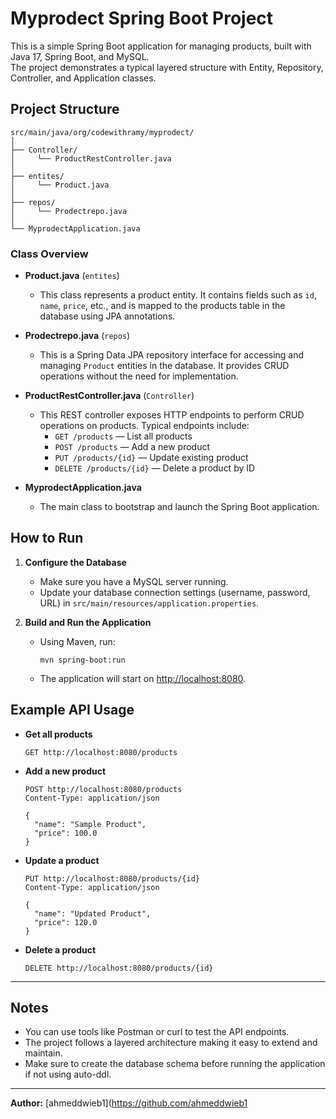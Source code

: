 # Myprodect Spring Boot Project

This is a simple Spring Boot application for managing products, built with Java 17, Spring Boot, and MySQL.  
The project demonstrates a typical layered structure with Entity, Repository, Controller, and Application classes.

## Project Structure

```
src/main/java/org/codewithramy/myprodect/
│
├── Controller/
│     └── ProductRestController.java
│
├── entites/
│     └── Product.java
│
├── repos/
│     └── Prodectrepo.java
│
└── MyprodectApplication.java
```

### Class Overview

- **Product.java** (`entites`)
  - This class represents a product entity. It contains fields such as `id`, `name`, `price`, etc., and is mapped to the products table in the database using JPA annotations.

- **Prodectrepo.java** (`repos`)
  - This is a Spring Data JPA repository interface for accessing and managing `Product` entities in the database. It provides CRUD operations without the need for implementation.

- **ProductRestController.java** (`Controller`)
  - This REST controller exposes HTTP endpoints to perform CRUD operations on products. Typical endpoints include:
    - `GET /products` — List all products
    - `POST /products` — Add a new product
    - `PUT /products/{id}` — Update existing product
    - `DELETE /products/{id}` — Delete a product by ID

- **MyprodectApplication.java**
  - The main class to bootstrap and launch the Spring Boot application.

## How to Run

1. **Configure the Database**
   - Make sure you have a MySQL server running.
   - Update your database connection settings (username, password, URL) in `src/main/resources/application.properties`.

2. **Build and Run the Application**
   - Using Maven, run:
     ```
     mvn spring-boot:run
     ```
   - The application will start on [http://localhost:8080](http://localhost:8080).

## Example API Usage

- **Get all products**
  ```
  GET http://localhost:8080/products
  ```

- **Add a new product**
  ```
  POST http://localhost:8080/products
  Content-Type: application/json

  {
    "name": "Sample Product",
    "price": 100.0
  }
  ```

- **Update a product**
  ```
  PUT http://localhost:8080/products/{id}
  Content-Type: application/json

  {
    "name": "Updated Product",
    "price": 120.0
  }
  ```

- **Delete a product**
  ```
  DELETE http://localhost:8080/products/{id}
  ```

---

## Notes

- You can use tools like Postman or curl to test the API endpoints.
- The project follows a layered architecture making it easy to extend and maintain.
- Make sure to create the database schema before running the application if not using auto-ddl.

---

**Author:** [ahmeddwieb1](https://github.com/ahmeddwieb1
